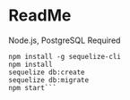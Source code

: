 # ReadMe

Node.js, PostgreSQL Required

```
npm install -g sequelize-cli
npm install
sequelize db:create
sequelize db:migrate
npm start```
